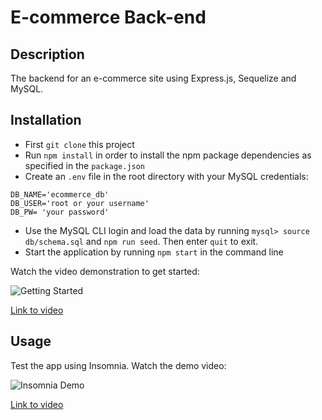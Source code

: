 # E-commerce Back-end
  
## Description 
The backend for an e-commerce site using Express.js, Sequelize and MySQL.

## Installation

* First `git clone` this project
* Run `npm install` in order to install the npm package dependencies as specified in the `package.json`
* Create an `.env` file in the root directory with your MySQL credentials:
```
DB_NAME='ecommerce_db'
DB_USER='root or your username'
DB_PW= 'your password'

```
* Use the MySQL CLI login and load the data by running `mysql> source db/schema.sql` and `npm run seed`. Then enter `quit` to exit. 
* Start the application by running `npm start` in the command line

Watch the video demonstration to get started:

![Getting Started](GettingStarted.gif)

[Link to video](https://drive.google.com/file/d/1EH_mKcbpW5323lt5z2Kf9WMOJrX-0xrj/view)



## Usage 
Test the app using Insomnia. Watch the demo video:

![Insomnia Demo](Insomnia-Demo.gif)

[Link to video](https://drive.google.com/file/d/1bjzGITT7p-MdtNN28mMYYnF_w-srfq7v/view)


